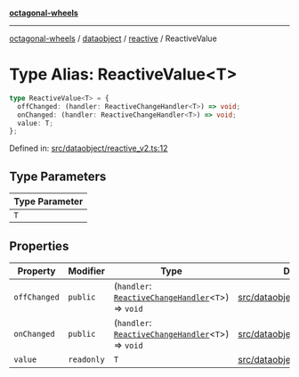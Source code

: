 [**octagonal-wheels**](../../../README.md)

***

[octagonal-wheels](../../../modules.md) / [dataobject](../../README.md) / [reactive](../README.md) / ReactiveValue

# Type Alias: ReactiveValue\<T\>

```ts
type ReactiveValue<T> = {
  offChanged: (handler: ReactiveChangeHandler<T>) => void;
  onChanged: (handler: ReactiveChangeHandler<T>) => void;
  value: T;
};
```

Defined in: [src/dataobject/reactive\_v2.ts:12](https://github.com/vrtmrz/octagonal-wheels/blob/main/src/dataobject/reactive_v2.ts#L12)

## Type Parameters

| Type Parameter |
| ------ |
| `T` |

## Properties

| Property | Modifier | Type | Defined in |
| ------ | ------ | ------ | ------ |
| <a id="offchanged"></a> `offChanged` | `public` | (`handler`: [`ReactiveChangeHandler`](../ReactiveChangeHandler/README.md)\<`T`\>) => `void` | [src/dataobject/reactive\_v2.ts:15](https://github.com/vrtmrz/octagonal-wheels/blob/main/src/dataobject/reactive_v2.ts#L15) |
| <a id="onchanged"></a> `onChanged` | `public` | (`handler`: [`ReactiveChangeHandler`](../ReactiveChangeHandler/README.md)\<`T`\>) => `void` | [src/dataobject/reactive\_v2.ts:14](https://github.com/vrtmrz/octagonal-wheels/blob/main/src/dataobject/reactive_v2.ts#L14) |
| <a id="value"></a> `value` | `readonly` | `T` | [src/dataobject/reactive\_v2.ts:13](https://github.com/vrtmrz/octagonal-wheels/blob/main/src/dataobject/reactive_v2.ts#L13) |
